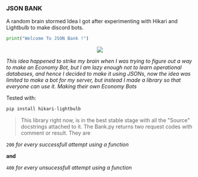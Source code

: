 ### JSON BANK
A random brain stormed Idea I got after experimenting with Hikari and Lightbulb to make discord bots. 
```python
print("Welcome To JSON Bank !")
```
<div align="center">
    <img src="https://cdn-wordpress-info.futurelearn.com/wp-content/uploads/how-does-the-economy-work-606x303.jpg.webp">
</div>

*This idea happened to strike my brain when I was trying to figure out a way to make an Economy Bot, but I am lazy enough not to learn operational databases, and hence I decided to make it using JSONs, now the idea was limited to make a bot for my server, but instead I made a library so that everyone can use it. Making their own Economy Bots*


Tested with:
```python
pip install hikari-lightbulb
```

> This library right now, is in the best stable stage with all the "Source" docstrings attached to it. The Bank.py returns two request codes with comment or result. They are 

`200` *for every successfull attempt using a function*

**and**

`400` *for every unsucessfull attempt using a function*






